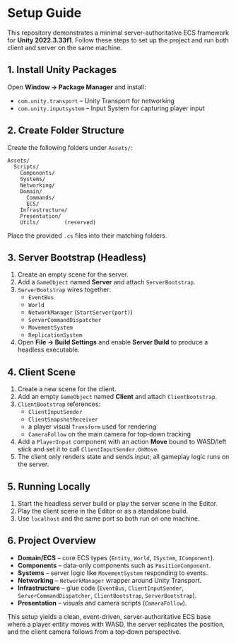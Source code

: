 # Setup Guide

This repository demonstrates a minimal server-authoritative ECS framework for **Unity 2022.3.33f1**. Follow these steps to set up the project and run both client and server on the same machine.

## 1. Install Unity Packages
Open **Window → Package Manager** and install:

- `com.unity.transport` – Unity Transport for networking
- `com.unity.inputsystem` – Input System for capturing player input

## 2. Create Folder Structure
Create the following folders under `Assets/`:

```
Assets/
  Scripts/
    Components/
    Systems/
    Networking/
    Domain/
      Commands/
      ECS/
    Infrastructure/
    Presentation/
    Utils/        (reserved)
```

Place the provided `.cs` files into their matching folders.

## 3. Server Bootstrap (Headless)
1. Create an empty scene for the server.
2. Add a `GameObject` named **Server** and attach `ServerBootstrap`.
3. `ServerBootstrap` wires together:
   - `EventBus`
   - `World`
   - `NetworkManager` (`StartServer(port)`)
   - `ServerCommandDispatcher`
   - `MovementSystem`
   - `ReplicationSystem`
4. Open **File → Build Settings** and enable **Server Build** to produce a headless executable.

## 4. Client Scene
1. Create a new scene for the client.
2. Add an empty `GameObject` named **Client** and attach `ClientBootstrap`.
3. `ClientBootstrap` references:
   - `ClientInputSender`
   - `ClientSnapshotReceiver`
   - a player visual `Transform` used for rendering
   - `CameraFollow` on the main camera for top‑down tracking
4. Add a `PlayerInput` component with an action **Move** bound to WASD/left stick and set it to call `ClientInputSender.OnMove`.
5. The client only renders state and sends input; all gameplay logic runs on the server.

## 5. Running Locally
1. Start the headless server build or play the server scene in the Editor.
2. Play the client scene in the Editor or as a standalone build.
3. Use `localhost` and the same port so both run on one machine.

## 6. Project Overview
- **Domain/ECS** – core ECS types (`Entity`, `World`, `ISystem`, `IComponent`).
- **Components** – data-only components such as `PositionComponent`.
- **Systems** – server logic like `MovementSystem` responding to events.
- **Networking** – `NetworkManager` wrapper around Unity Transport.
- **Infrastructure** – glue code (`EventBus`, `ClientInputSender`, `ServerCommandDispatcher`, `ClientBootstrap`, `ServerBootstrap`).
- **Presentation** – visuals and camera scripts (`CameraFollow`).

This setup yields a clean, event-driven, server‑authoritative ECS base where a player entity moves with WASD, the server replicates the position, and the client camera follows from a top‑down perspective.
